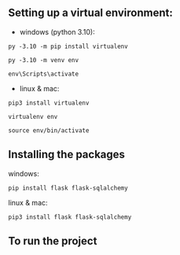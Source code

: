 
## Setting up a virtual environment: 

- windows (python 3.10):
```
py -3.10 -m pip install virtualenv
```
```
py -3.10 -m venv env
```
```
env\Scripts\activate
```

- linux & mac:
```
pip3 install virtualenv
```
```
virtualenv env
```
```
source env/bin/activate
```

## Installing the packages
windows:
```
pip install flask flask-sqlalchemy
```
linux & mac:
```
pip3 install flask flask-sqlalchemy
```

## To run the project

<!-- to create the database:
```
python
```
```
>>> from app import app, db
```
```
>>> db.create_all()
```

To run the project:
```
python app.py
``` -->